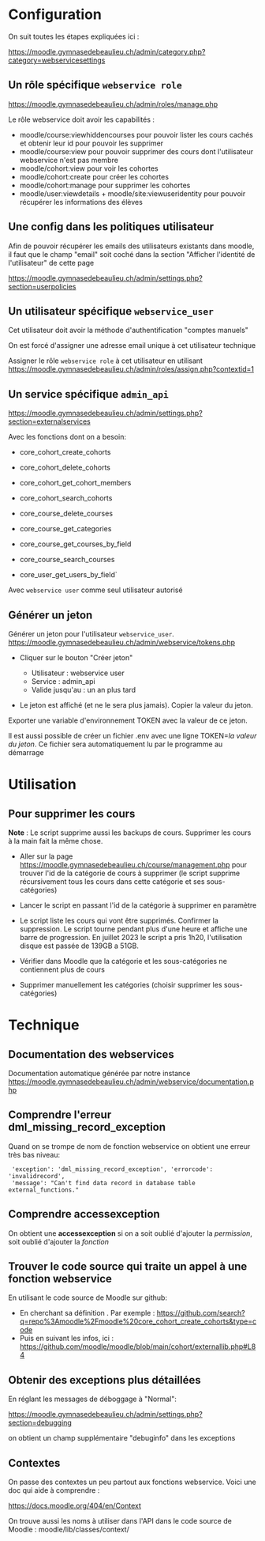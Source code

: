 # Configuration

On suit toutes les étapes expliquées ici :

https://moodle.gymnasedebeaulieu.ch/admin/category.php?category=webservicesettings

## Un rôle spécifique `webservice role`

https://moodle.gymnasedebeaulieu.ch/admin/roles/manage.php

Le rôle webservice doit avoir les capabilités :

- moodle/course:viewhiddencourses pour pouvoir lister les cours cachés et obtenir leur id pour pouvoir les supprimer
- moodle/course:view pour pouvoir supprimer des cours dont l'utilisateur webservice n'est pas membre
- moodle/cohort:view pour voir les cohortes
- moodle/cohort:create pour créer les cohortes
- moodle/cohort:manage pour supprimer les cohortes
- moodle/user:viewdetails + moodle/site:viewuseridentity pour pouvoir récupérer les informations des élèves

## Une config dans les politiques utilisateur

Afin de pouvoir récupérer les emails des utilisateurs existants dans moodle,
il faut que le champ "email" soit coché dans la section "Afficher l'identité de l'utilisateur"
de cette page

https://moodle.gymnasedebeaulieu.ch/admin/settings.php?section=userpolicies

## Un utilisateur spécifique `webservice_user`

Cet utilisateur doit avoir la méthode d'authentification "comptes manuels"

On est forcé d'assigner une adresse email unique à cet utilisateur technique

Assigner le rôle `webservice role` à cet utilisateur en utilisant
https://moodle.gymnasedebeaulieu.ch/admin/roles/assign.php?contextid=1

## Un service spécifique `admin_api`

https://moodle.gymnasedebeaulieu.ch/admin/settings.php?section=externalservices

Avec les fonctions dont on a besoin:

- core_cohort_create_cohorts
- core_cohort_delete_cohorts
- core_cohort_get_cohort_members
- core_cohort_search_cohorts

- core_course_delete_courses
- core_course_get_categories
- core_course_get_courses_by_field
- core_course_search_courses

- core_user_get_users_by_field`

Avec `webservice user` comme seul utilisateur autorisé

## Générer un jeton

Générer un jeton pour l'utilisateur `webservice_user`.
https://moodle.gymnasedebeaulieu.ch/admin/webservice/tokens.php

- Cliquer sur le bouton "Créer jeton"

  - Utilisateur : webservice user
  - Service : admin_api
  - Valide jusqu'au : un an plus tard

- Le jeton est affiché (et ne le sera plus jamais). Copier la valeur du jeton.

Exporter une variable d'environnement TOKEN avec la valeur de ce jeton.

Il est aussi possible de créer un fichier .env avec une ligne TOKEN=_la valeur du jeton_.
Ce fichier sera automatiquement lu par le programme au démarrage

# Utilisation

## Pour supprimer les cours

**Note** : Le script supprime aussi les backups de cours. Supprimer les cours à la main fait la même chose.

- Aller sur la page https://moodle.gymnasedebeaulieu.ch/course/management.php pour trouver l'id de la catégorie de cours à supprimer (le script supprime récursivement tous les cours dans cette catégorie et ses sous-catégories)

- Lancer le script en passant l'id de la catégorie à supprimer en paramètre

- Le script liste les cours qui vont être supprimés. Confirmer la suppression. Le script tourne pendant plus d'une heure et affiche une barre de progression.
  En juillet 2023 le script a pris 1h20, l'utilisation disque est passée de 139GB a 51GB.

- Vérifier dans Moodle que la catégorie et les sous-catégories ne contiennent plus de cours

- Supprimer manuellement les catégories (choisir supprimer les sous-catégories)

# Technique

## Documentation des webservices

Documentation automatique générée par notre instance
https://moodle.gymnasedebeaulieu.ch/admin/webservice/documentation.php

## Comprendre l'erreur dml_missing_record_exception

Quand on se trompe de nom de fonction webservice on obtient une erreur très bas niveau:

     'exception': 'dml_missing_record_exception', 'errorcode': 'invalidrecord',
     'message': "Can't find data record in database table external_functions."

## Comprendre accessexception

On obtient une **accessexception** si on a soit oublié d'ajouter la _permission_, soit oublié d'ajouter la _fonction_

## Trouver le code source qui traite un appel à une fonction webservice

En utilisant le code source de Moodle sur github:

- En cherchant sa définition . Par exemple : https://github.com/search?q=repo%3Amoodle%2Fmoodle%20core_cohort_create_cohorts&type=code
- Puis en suivant les infos, ici : https://github.com/moodle/moodle/blob/main/cohort/externallib.php#L84

## Obtenir des exceptions plus détaillées

En réglant les messages de déboggage à "Normal":

https://moodle.gymnasedebeaulieu.ch/admin/settings.php?section=debugging

on obtient un champ supplémentaire "debuginfo" dans les exceptions

## Contextes

On passe des contextes un peu partout aux fonctions webservice.
Voici une doc qui aide à comprendre :

https://docs.moodle.org/404/en/Context

On trouve aussi les noms à utiliser dans l'API dans le code source de Moodle : moodle/lib/classes/context/
